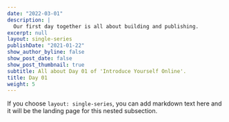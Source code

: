 ```yaml
---
date: "2022-03-01"
description: |
  Our first day together is all about building and publishing.
excerpt: null
layout: single-series
publishDate: "2021-01-22"
show_author_byline: false
show_post_date: false
show_post_thumbnail: true
subtitle: All about Day 01 of 'Introduce Yourself Online'.
title: Day 01
weight: 5
---
```


If you choose `layout: single-series`, you can add markdown text here and it will be the landing page for this nested subsection.